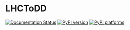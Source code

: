# LHCToDD

[![Documentation Status][rtd-badge]][rtd-link]
[![PyPI version][pypi-version]][pypi-link]
[![PyPI platforms][pypi-platforms]][pypi-link]

[pypi-link]:                https://pypi.org/project/lhctodd/
[pypi-platforms]:           https://img.shields.io/pypi/pyversions/lhctodd
[pypi-version]:             https://badge.fury.io/py/lhctodd.svg
[rtd-badge]:                https://readthedocs.org/projects/lhctodd/badge/?version=latest
[rtd-link]:                 https://lhctodd.readthedocs.io/en/latest/?badge=latest
